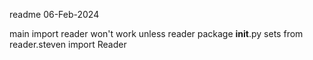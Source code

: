 readme
06-Feb-2024

main
import reader won't work unless reader package __init__.py sets
from reader.steven import Reader